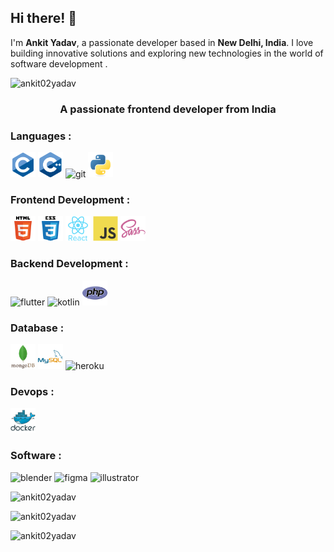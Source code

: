 ## Hi there! 👋

I'm **Ankit Yadav**, a passionate developer based in **New Delhi, India**. I love building innovative solutions and
exploring new technologies in the world of software development .

<p align="left"> 
    <img src="https://github-profile-trophy.vercel.app/?username=ankit02yadav&theme=radical" alt="ankit02yadav" />
</p>


<h3 align="center">A passionate frontend developer from India</h3>

<h3>Languages :</h3>
<p >
    <img src="https://raw.githubusercontent.com/devicons/devicon/master/icons/c/c-original.svg" alt="c" width="40" height="40" /> 
    <img src="https://raw.githubusercontent.com/devicons/devicon/master/icons/cplusplus/cplusplus-original.svg" alt="cplusplus" width="40" height="40" />
    <img src="https://www.vectorlogo.zone/logos/git-scm/git-scm-icon.svg" alt="git" width="40" height="40" />
    <img src="https://raw.githubusercontent.com/devicons/devicon/master/icons/python/python-original.svg" alt="python" width="40" height="40" />
</p>
<h3>Frontend Development :</h3>
<p >
    <img src="https://raw.githubusercontent.com/devicons/devicon/master/icons/html5/html5-original-wordmark.svg" alt="html5" width="40" height="40" />
    <img src="https://raw.githubusercontent.com/devicons/devicon/master/icons/css3/css3-original-wordmark.svg" alt="css3" width="40" height="40" />
    <img src="https://raw.githubusercontent.com/devicons/devicon/master/icons/react/react-original-wordmark.svg" alt="react" width="40" height="40" />
    <img src="https://raw.githubusercontent.com/devicons/devicon/master/icons/javascript/javascript-original.svg" alt="javascript" width="40" height="40" />
    <img src="https://raw.githubusercontent.com/devicons/devicon/master/icons/sass/sass-original.svg" alt="sass" width="40" height="40" />
</p>
<h3>Backend Development :</h3>
<p >
    <img src="https://www.vectorlogo.zone/logos/flutterio/flutterio-icon.svg" alt="flutter" width="40" height="40" />
    <img src="https://www.vectorlogo.zone/logos/kotlinlang/kotlinlang-icon.svg" alt="kotlin" width="40" height="40" />
    <img src="https://raw.githubusercontent.com/devicons/devicon/master/icons/php/php-original.svg" alt="php" width="40" height="40" />
</p>
<h3>Database :</h3>
<p>
    <img src="https://raw.githubusercontent.com/devicons/devicon/master/icons/mongodb/mongodb-original-wordmark.svg" alt="mongodb" width="40" height="40" />
    <img src="https://raw.githubusercontent.com/devicons/devicon/master/icons/mysql/mysql-original-wordmark.svg" alt="mysql" width="40" height="40" />
    <img src="https://www.vectorlogo.zone/logos/heroku/heroku-icon.svg" alt="heroku" width="40" height="40" />
</p>
<h3>Devops :</h3>
<p>
    <img src="https://raw.githubusercontent.com/devicons/devicon/master/icons/docker/docker-original-wordmark.svg" alt="docker" width="40" height="40" />
</p>
<h3>Software :</h3>
<p>
    <img src="https://download.blender.org/branding/community/blender_community_badge_white.svg" alt="blender" width="40" height="40" />
    <img src="https://www.vectorlogo.zone/logos/figma/figma-icon.svg" alt="figma" width="40" height="40" />
    <img src="https://www.vectorlogo.zone/logos/adobe_illustrator/adobe_illustrator-icon.svg" alt="illustrator" width="40" height="40" />
</p>
<p align="left">
    <img src="https://github-readme-stats.vercel.app/api?username=ankit02yadav&show_icons=true&locale=en&theme=radical" alt="ankit02yadav" />
</p>
<p align="left" >
    <img src="https://github-readme-streak-stats.herokuapp.com/?user=ankit02yadav&theme=radical" alt="ankit02yadav" />
</p>
<p align="left" >
    <img  src="https://github-readme-stats.vercel.app/api/top-langs?username=ankit02yadav&show_icons=true&locale=en&layout=compact&theme=radical" alt="ankit02yadav" /></p> 
